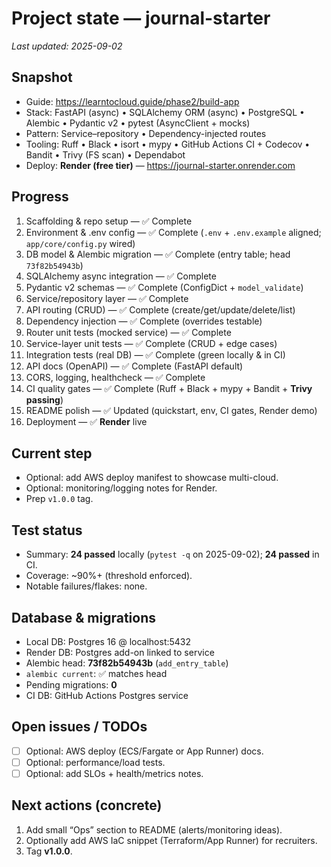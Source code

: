 # Project state — journal-starter

*Last updated: 2025-09-02*

## Snapshot
* Guide: https://learntocloud.guide/phase2/build-app
* Stack: FastAPI (async) • SQLAlchemy ORM (async) • PostgreSQL • Alembic • Pydantic v2 • pytest (AsyncClient + mocks)
* Pattern: Service–repository • Dependency-injected routes
* Tooling: Ruff • Black • isort • mypy • GitHub Actions CI + Codecov • Bandit • Trivy (FS scan) • Dependabot
* Deploy: **Render (free tier)** — https://journal-starter.onrender.com

## Progress
1. Scaffolding & repo setup — ✅ Complete  
2. Environment & .env config — ✅ Complete (`.env` + `.env.example` aligned; `app/core/config.py` wired)  
3. DB model & Alembic migration — ✅ Complete (entry table; head `73f82b54943b`)  
4. SQLAlchemy async integration — ✅ Complete  
5. Pydantic v2 schemas — ✅ Complete (ConfigDict + `model_validate`)  
6. Service/repository layer — ✅ Complete  
7. API routing (CRUD) — ✅ Complete (create/get/update/delete/list)  
8. Dependency injection — ✅ Complete (overrides testable)  
9. Router unit tests (mocked service) — ✅ Complete  
10. Service-layer unit tests — ✅ Complete (CRUD + edge cases)  
11. Integration tests (real DB) — ✅ Complete (green locally & in CI)  
12. API docs (OpenAPI) — ✅ Complete (FastAPI default)  
13. CORS, logging, healthcheck — ✅ Complete  
14. CI quality gates — ✅ Complete (Ruff + Black + mypy + Bandit + **Trivy passing**)  
15. README polish — ✅ Updated (quickstart, env, CI gates, Render demo)  
16. Deployment — ✅ **Render** live

## Current step
* Optional: add AWS deploy manifest to showcase multi-cloud.
* Optional: monitoring/logging notes for Render.
* Prep `v1.0.0` tag.

## Test status
* Summary: **24 passed** locally (`pytest -q` on 2025-09-02); **24 passed** in CI.
* Coverage: ~90%+ (threshold enforced).
* Notable failures/flakes: none.

## Database & migrations
* Local DB: Postgres 16 @ localhost:5432  
* Render DB: Postgres add-on linked to service  
* Alembic head: **73f82b54943b** (`add_entry_table`)  
* `alembic current`: ✅ matches head  
* Pending migrations: **0**  
* CI DB: GitHub Actions Postgres service

## Open issues / TODOs
* [ ] Optional: AWS deploy (ECS/Fargate or App Runner) docs.
* [ ] Optional: performance/load tests.
* [ ] Optional: add SLOs + health/metrics notes.

## Next actions (concrete)
1. Add small “Ops” section to README (alerts/monitoring ideas).
2. Optionally add AWS IaC snippet (Terraform/App Runner) for recruiters.
3. Tag **v1.0.0**.
